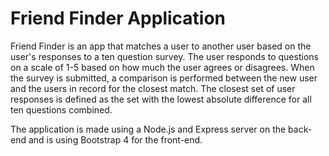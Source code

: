 # Friend Finder Application
Friend Finder is an app that matches a user to another user based on the user's responses to a ten question survey. The user responds to questions on a scale of 1-5 based on how much the user agrees or disagrees. When the survey is submitted, a comparison is performed between the new user and the users in record for the closest match. The closest set of user responses is defined as the set with the lowest absolute difference for all ten questions combined.

The application is made using a Node.js and Express server on the back-end and is using Bootstrap 4 for the front-end.
